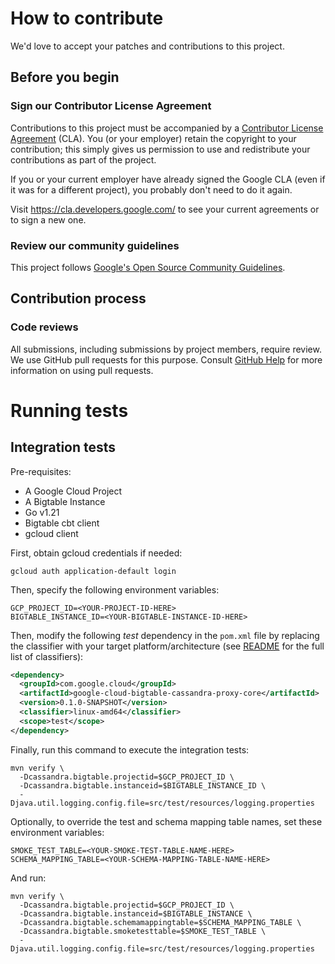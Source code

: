 # How to contribute

We'd love to accept your patches and contributions to this project.

## Before you begin

### Sign our Contributor License Agreement

Contributions to this project must be accompanied by a
[Contributor License Agreement](https://cla.developers.google.com/about) (CLA).
You (or your employer) retain the copyright to your contribution; this simply
gives us permission to use and redistribute your contributions as part of the
project.

If you or your current employer have already signed the Google CLA (even if it
was for a different project), you probably don't need to do it again.

Visit <https://cla.developers.google.com/> to see your current agreements or to
sign a new one.

### Review our community guidelines

This project follows
[Google's Open Source Community Guidelines](https://opensource.google/conduct/).

## Contribution process

### Code reviews

All submissions, including submissions by project members, require review. We
use GitHub pull requests for this purpose. Consult
[GitHub Help](https://help.github.com/articles/about-pull-requests/) for more
information on using pull requests.

# Running tests

## Integration tests

Pre-requisites:
- A Google Cloud Project
- A Bigtable Instance
- Go v1.21
- Bigtable cbt client
- gcloud client

First, obtain gcloud credentials if needed:

```shell
gcloud auth application-default login
```

Then, specify the following environment variables:

```shell
GCP_PROJECT_ID=<YOUR-PROJECT-ID-HERE>
BIGTABLE_INSTANCE_ID=<YOUR-BIGTABLE-INSTANCE-ID-HERE>
```

Then, modify the following _test_ dependency in the `pom.xml` file by replacing 
the classifier with your target platform/architecture (see [README](README.md) 
for the full list of classifiers):

```xml
<dependency>
  <groupId>com.google.cloud</groupId>
  <artifactId>google-cloud-bigtable-cassandra-proxy-core</artifactId>
  <version>0.1.0-SNAPSHOT</version>
  <classifier>linux-amd64</classifier>
  <scope>test</scope>
</dependency>
```

Finally, run this command to execute the integration tests:

```shell
mvn verify \
  -Dcassandra.bigtable.projectid=$GCP_PROJECT_ID \
  -Dcassandra.bigtable.instanceid=$BIGTABLE_INSTANCE_ID \
  -Djava.util.logging.config.file=src/test/resources/logging.properties
```

Optionally, to override the test and schema mapping table names, set these environment variables:

```shell
SMOKE_TEST_TABLE=<YOUR-SMOKE-TEST-TABLE-NAME-HERE>
SCHEMA_MAPPING_TABLE=<YOUR-SCHEMA-MAPPING-TABLE-NAME-HERE>
```

And run:

```shell
mvn verify \
  -Dcassandra.bigtable.projectid=$GCP_PROJECT_ID \
  -Dcassandra.bigtable.instanceid=$BIGTABLE_INSTANCE \
  -Dcassandra.bigtable.schemamappingtable=$SCHEMA_MAPPING_TABLE \
  -Dcassandra.bigtable.smoketesttable=$SMOKE_TEST_TABLE \
  -Djava.util.logging.config.file=src/test/resources/logging.properties
```
